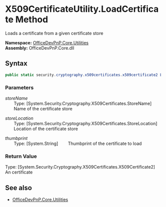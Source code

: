 # X509CertificateUtility.LoadCertificate Method  
Loads a certificate from a given certificate store  

**Namespace:** [OfficeDevPnP.Core.Utilities](OfficeDevPnP.Core.Utilities.md)  
**Assembly:** OfficeDevPnP.Core.dll  
## Syntax
```C#
public static security.cryptography.x509certificates.x509certificate2 LoadCertificate(StoreName storeName,StoreLocation storeLocation,String thumbprint)
```
### Parameters
*storeName*  
&emsp;&emsp;Type: [System.Security.Cryptography.X509Certificates.StoreName] 
&emsp;&emsp;Name of the certificate store  
  
*storeLocation*  
&emsp;&emsp;Type: [System.Security.Cryptography.X509Certificates.StoreLocation] 
&emsp;&emsp;Location of the certificate store  
  
*thumbprint*  
&emsp;&emsp;Type: [System.String] 
&emsp;&emsp;Thumbprint of the certificate to load  
  
### Return Value
Type: [System.Security.Cryptography.X509Certificates.X509Certificate2]  
An  certificate

## See also
- [OfficeDevPnP.Core.Utilities](OfficeDevPnP.Core.Utilities.md)
